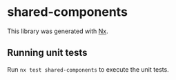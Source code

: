# shared-components

This library was generated with [Nx](https://nx.dev).

## Running unit tests

Run `nx test shared-components` to execute the unit tests.
